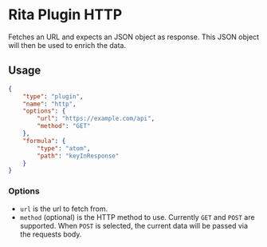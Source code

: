 # Rita Plugin HTTP

Fetches an URL and expects an JSON object as response. This JSON object will then be used to enrich the data.

## Usage

```json
{
    "type": "plugin",
    "name": "http",
    "options": {
        "url": "https://example.com/api",
        "method": "GET"
    },
    "formula": {
        "type": "atom",
        "path": "keyInResponse"
    }
}
```

### Options

-   `url` is the url to fetch from.
-   `method` (optional) is the HTTP method to use. Currently `GET` and `POST` are supported.
    When `POST` is selected, the current data will be passed via the requests body.
